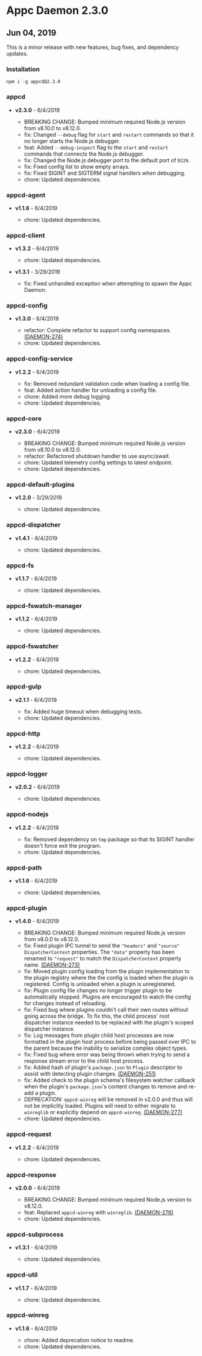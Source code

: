 # Appc Daemon 2.3.0

## Jun 04, 2019

This is a minor release with new features, bug fixes, and dependency updates.

### Installation

```
npm i -g appcd@2.3.0
```

### appcd

 * **v2.3.0** - 6/4/2019

   * BREAKING CHANGE: Bumped minimum required Node.js version from v8.10.0 to v8.12.0.
   * fix: Changed `--debug` flag for `start` and `restart` commands so that it no longer starts the
     Node.js debugger.
   * feat: Added `--debug-inspect` flag to the `start` and `restart` commands that connects the
     Node.js debugger.
   * fix: Changed the Node.js debugger port to the default port of `9229`.
   * fix: Fixed config list to show empty arrays.
   * fix: Fixed SIGINT and SIGTERM signal handlers when debugging.
   * chore: Updated dependencies.

### appcd-agent

 * **v1.1.6** - 6/4/2019

   * chore: Updated dependencies.

### appcd-client

 * **v1.3.2** - 6/4/2019

   * chore: Updated dependencies.

 * **v1.3.1** - 3/29/2019

   * fix: Fixed unhandled exception when attempting to spawn the Appc Daemon.

### appcd-config

 * **v1.3.0** - 6/4/2019

   * refactor: Complete refactor to support config namespaces.
     [(DAEMON-274)](https://jira.appcelerator.org/browse/DAEMON-274)
   * chore: Updated dependencies.

### appcd-config-service

 * **v1.2.2** - 6/4/2019

   * fix: Removed redundant validation code when loading a config file.
   * feat: Added action handler for unloading a config file.
   * chore: Added more debug logging.
   * chore: Updated dependencies.

### appcd-core

 * **v2.3.0** - 6/4/2019

   * BREAKING CHANGE: Bumped minimum required Node.js version from v8.10.0 to v8.12.0.
   * refactor: Refactored shutdown handler to use async/await.
   * chore: Updated telemetry config settings to latest endpoint.
   * chore: Updated dependencies.

### appcd-default-plugins

 * **v1.2.0** - 3/29/2019

   * chore: Updated dependencies.

### appcd-dispatcher

 * **v1.4.1** - 6/4/2019

   * chore: Updated dependencies.

### appcd-fs

 * **v1.1.7** - 6/4/2019

   * chore: Updated dependencies.

### appcd-fswatch-manager

 * **v1.1.2** - 6/4/2019

   * chore: Updated dependencies.

### appcd-fswatcher

 * **v1.2.2** - 6/4/2019

   * chore: Updated dependencies.

### appcd-gulp

 * **v2.1.1** - 6/4/2019

   * fix: Added huge timeout when debugging tests.
   * chore: Updated dependencies.

### appcd-http

 * **v1.2.2** - 6/4/2019

   * chore: Updated dependencies.

### appcd-logger

 * **v2.0.2** - 6/4/2019

   * chore: Updated dependencies.

### appcd-nodejs

 * **v1.2.2** - 6/4/2019

   * fix: Removed dependency on `tmp` package so that its SIGINT handler doesn't force exit the
     program.
   * chore: Updated dependencies.

### appcd-path

 * **v1.1.6** - 6/4/2019

   * chore: Updated dependencies.

### appcd-plugin

 * **v1.4.0** - 6/4/2019

   * BREAKING CHANGE: Bumped minimum required Node.js version from v8.0.0 to v8.12.0.
   * fix: Fixed plugin IPC tunnel to send the `"headers"` and `"source"` `DispatcherContext`
     properties. The `"data"` property has been renamed to `"request"` to match the
     `DispatcherContext` property name.
     [(DAEMON-273)](https://jira.appcelerator.org/browse/DAEMON-273)
   * fix: Moved plugin config loading from the plugin implementation to the plugin registry where the
     the config is loaded when the plugin is registered. Config is unloaded when a plugin is
     unregistered.
   * fix: Plugin config file changes no longer trigger plugin to be automatically stopped. Plugins
     are encouraged to watch the config for changes instead of reloading.
   * fix: Fixed bug where plugins couldn't call their own routes without going across the bridge. To
     fix this, the child process' root dispatcher instance needed to be replaced with the plugin's
     scoped dispatcher instance.
   * fix: Log messages from plugin child host processes are now formatted in the plugin host process
     before being passed over IPC to the parent because the inability to serialize complex object
     types.
   * fix: Fixed bug where error was being thrown when trying to send a response stream error to the
     child host process.
   * fix: Added hash of plugin's `package.json` to `Plugin` descriptor to assist with detecting
     plugin changes. [(DAEMON-251)](https://jira.appcelerator.org/browse/DAEMON-251)
   * fix: Added check to the plugin schema's filesystem watcher callback when the plugin's
     `package.json`'s content changes to remove and re-add a plugin.
   * DEPRECATION: `appcd-winreg` will be removed in v2.0.0 and thus will not be implicitly loaded.
     Plugins will need to either migrate to `winreglib` or explicitly depend on `appcd-winreg`.
     [(DAEMON-277)](https://jira.appcelerator.org/browse/DAEMON-277)
   * chore: Updated dependencies.

### appcd-request

 * **v1.2.2** - 6/4/2019

   * chore: Updated dependencies.

### appcd-response

 * **v2.0.0** - 6/4/2019

   * BREAKING CHANGE: Bumped minimum required Node.js version to v8.12.0.
   * feat: Replaced `appcd-winreg` with `winreglib`.
     [(DAEMON-276)](https://jira.appcelerator.org/browse/DAEMON-276)
   * chore: Updated dependencies.

### appcd-subprocess

 * **v1.3.1** - 6/4/2019

   * chore: Updated dependencies.

### appcd-util

 * **v1.1.7** - 6/4/2019

   * chore: Updated dependencies.

### appcd-winreg

 * **v1.1.6** - 6/4/2019

   * chore: Added deprecation notice to readme.
   * chore: Updated dependencies.